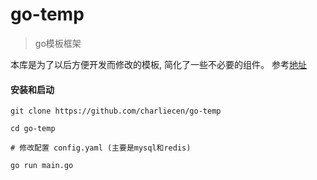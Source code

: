 # go-temp
> go模板框架

本库是为了以后方便开发而修改的模板, 简化了一些不必要的组件。
参考[地址](https://github.com/flipped-aurora/gin-vue-admin)

#### 安装和启动

```shell
git clone https://github.com/charliecen/go-temp

cd go-temp

# 修改配置 config.yaml (主要是mysql和redis)

go run main.go
```
